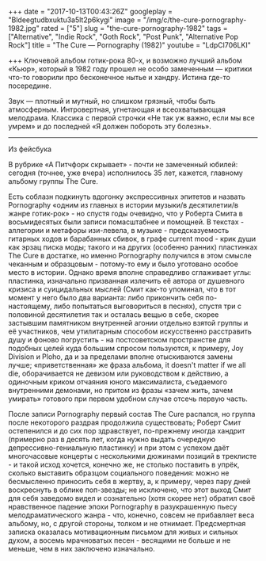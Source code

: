 +++
date = "2017-10-13T00:43:26Z"
googleplay = "Bldeegtudbxuktu3a5lt2p6kygi"
image = "/img/c/the-cure-pornography-1982.jpg"
rated = ["5"]
slug = "the-cure-pornography-1982"
tags = ["Alternative", "Indie Rock", "Goth Rock", "Post Punk", "Alternative Pop Rock"]
title = "The Cure — Pornography (1982)"
youtube = "LdpCl706LKI"

+++
Ключевой альбом готик-рока 80-х, и возможно лучший альбом «Кьюр», который в 1982 году прошел не особо замеченным — критики что-то говорили про бесконечное нытье и хандру. Истина где-то посередине.

Звук — плотный и мутный, но слишком грязный, чтобы быть атмосферным. Интровертная, угнетающая и всеохватывающая мелодрама. Классика с первой строчки «Не так уж важно, если мы все умрем» и до последней «Я должен побороть эту болезнь».

<hr>

Из фейсбука

В рубрике «А Питчфорк скрывает» - почти не замеченный юбилей: сегодня (точнее, уже вчера) исполнилось 35 лет, кажется, главному альбому группы The Cure.

Есть соблазн подкинуть вдогонку экспрессивных эпитетов и назвать Pornography «одним из главных в истории музыки/в десятилетии/в жанре готик-рок» - но спустя годы очевидно, что у Роберта Смита в восьмидесятых были записи помасштабнее и помощней. В текстах - аллегории и метафоры изи-левела, в музыке - предсказуемость гитарных ходов и барабанных сбивок, в графе current mood - крик души как эрзац писка моды; такого и на других (особенно ранних) пластинках The Cure в достатке, но именно Pornography получился в этом смысле чеканным и образцовым - потому-то ему и было уготовано особое место в истории. Однако время вполне справедливо сглаживает углы: пластинка, изначально призванная излечить её автора от душевного кризиса и суицидальных мыслей (Смит как-то упоминал, что в тот момент у него было два варианта: либо прикончить себя по-настоящему, либо попытаться выговориться в песнях), спустя три с половиной десятилетия так и осталась вещью в себе, скорее застывшим памятником внутренней агонии отдельно взятой группы и её участников, чем утилитарным способом искусственно расстравить душу и фоново погрустить - на постсоветском пространстве для подобных целей куда большим спросом пользуются, к примеру, Joy Division и Ploho, да и за пределами вполне отыскиваются замены лучше; «приветственная» же фраза альбома, it doesn't matter if we all die, оборачивается не девизом или руководством к действию, а одиночным криком отчаяния юного максималиста, съедаемого внутренними демонами, но притом из фразы «зачем жить, зачем умирать» готового при первом удобном случае отсечь первую часть.

После записи Pornography первый состав The Cure распался, но группа после некоторого раздрая продолжила существовать; Роберт Смит остепенился и до сих пор здравствует, по-прежнему иногда хандрит (примерно раз в десять лет, когда нужно выдать очередную депрессивно-гениальную пластинку) и при этом с успехом даёт многочасовые концерты с несколькими дюжинами позиций в треклисте - и такой исход хочется, конечно же, не столько поставить в упрёк, сколько выставить образцом социального поведения: можно не бесмысленно приносить себя в жертву, а, к примеру, через пару дней воскреснуть в облике поп-звезды; не исключено, что этот выход Смит для себя заведомо видел и сознательно (хотя скорее нет) обратил своё нравственное падение эпохи Pornography в разукрашенную пьесу мелодраматического жанра - что, конечно, совсем не прибавляет веса альбому, но, с другой стороны, толком и не отнимает. Предсмертная записка оказалась мотивационным письмом для живых и сильных духом, а восемь мрачноватых песен - весящими не больше и не меньше, чем в них заключено изначально.
